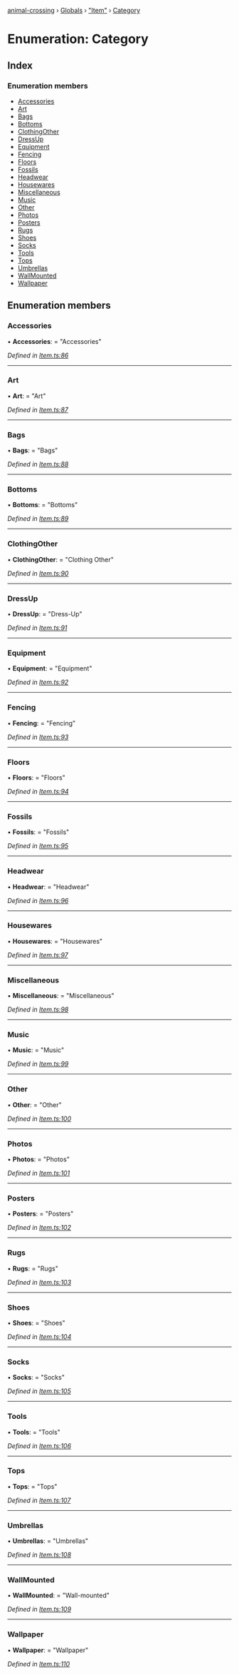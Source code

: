 [animal-crossing](../README.md) › [Globals](../globals.md) › ["Item"](../modules/_item_.md) › [Category](_item_.category.md)

# Enumeration: Category

## Index

### Enumeration members

* [Accessories](_item_.category.md#accessories)
* [Art](_item_.category.md#art)
* [Bags](_item_.category.md#bags)
* [Bottoms](_item_.category.md#bottoms)
* [ClothingOther](_item_.category.md#clothingother)
* [DressUp](_item_.category.md#dressup)
* [Equipment](_item_.category.md#equipment)
* [Fencing](_item_.category.md#fencing)
* [Floors](_item_.category.md#floors)
* [Fossils](_item_.category.md#fossils)
* [Headwear](_item_.category.md#headwear)
* [Housewares](_item_.category.md#housewares)
* [Miscellaneous](_item_.category.md#miscellaneous)
* [Music](_item_.category.md#music)
* [Other](_item_.category.md#other)
* [Photos](_item_.category.md#photos)
* [Posters](_item_.category.md#posters)
* [Rugs](_item_.category.md#rugs)
* [Shoes](_item_.category.md#shoes)
* [Socks](_item_.category.md#socks)
* [Tools](_item_.category.md#tools)
* [Tops](_item_.category.md#tops)
* [Umbrellas](_item_.category.md#umbrellas)
* [WallMounted](_item_.category.md#wallmounted)
* [Wallpaper](_item_.category.md#wallpaper)

## Enumeration members

###  Accessories

• **Accessories**: = "Accessories"

*Defined in [Item.ts:86](https://github.com/Norviah/animal-crossing/blob/caec6ad/module/types/Item.ts#L86)*

___

###  Art

• **Art**: = "Art"

*Defined in [Item.ts:87](https://github.com/Norviah/animal-crossing/blob/caec6ad/module/types/Item.ts#L87)*

___

###  Bags

• **Bags**: = "Bags"

*Defined in [Item.ts:88](https://github.com/Norviah/animal-crossing/blob/caec6ad/module/types/Item.ts#L88)*

___

###  Bottoms

• **Bottoms**: = "Bottoms"

*Defined in [Item.ts:89](https://github.com/Norviah/animal-crossing/blob/caec6ad/module/types/Item.ts#L89)*

___

###  ClothingOther

• **ClothingOther**: = "Clothing Other"

*Defined in [Item.ts:90](https://github.com/Norviah/animal-crossing/blob/caec6ad/module/types/Item.ts#L90)*

___

###  DressUp

• **DressUp**: = "Dress-Up"

*Defined in [Item.ts:91](https://github.com/Norviah/animal-crossing/blob/caec6ad/module/types/Item.ts#L91)*

___

###  Equipment

• **Equipment**: = "Equipment"

*Defined in [Item.ts:92](https://github.com/Norviah/animal-crossing/blob/caec6ad/module/types/Item.ts#L92)*

___

###  Fencing

• **Fencing**: = "Fencing"

*Defined in [Item.ts:93](https://github.com/Norviah/animal-crossing/blob/caec6ad/module/types/Item.ts#L93)*

___

###  Floors

• **Floors**: = "Floors"

*Defined in [Item.ts:94](https://github.com/Norviah/animal-crossing/blob/caec6ad/module/types/Item.ts#L94)*

___

###  Fossils

• **Fossils**: = "Fossils"

*Defined in [Item.ts:95](https://github.com/Norviah/animal-crossing/blob/caec6ad/module/types/Item.ts#L95)*

___

###  Headwear

• **Headwear**: = "Headwear"

*Defined in [Item.ts:96](https://github.com/Norviah/animal-crossing/blob/caec6ad/module/types/Item.ts#L96)*

___

###  Housewares

• **Housewares**: = "Housewares"

*Defined in [Item.ts:97](https://github.com/Norviah/animal-crossing/blob/caec6ad/module/types/Item.ts#L97)*

___

###  Miscellaneous

• **Miscellaneous**: = "Miscellaneous"

*Defined in [Item.ts:98](https://github.com/Norviah/animal-crossing/blob/caec6ad/module/types/Item.ts#L98)*

___

###  Music

• **Music**: = "Music"

*Defined in [Item.ts:99](https://github.com/Norviah/animal-crossing/blob/caec6ad/module/types/Item.ts#L99)*

___

###  Other

• **Other**: = "Other"

*Defined in [Item.ts:100](https://github.com/Norviah/animal-crossing/blob/caec6ad/module/types/Item.ts#L100)*

___

###  Photos

• **Photos**: = "Photos"

*Defined in [Item.ts:101](https://github.com/Norviah/animal-crossing/blob/caec6ad/module/types/Item.ts#L101)*

___

###  Posters

• **Posters**: = "Posters"

*Defined in [Item.ts:102](https://github.com/Norviah/animal-crossing/blob/caec6ad/module/types/Item.ts#L102)*

___

###  Rugs

• **Rugs**: = "Rugs"

*Defined in [Item.ts:103](https://github.com/Norviah/animal-crossing/blob/caec6ad/module/types/Item.ts#L103)*

___

###  Shoes

• **Shoes**: = "Shoes"

*Defined in [Item.ts:104](https://github.com/Norviah/animal-crossing/blob/caec6ad/module/types/Item.ts#L104)*

___

###  Socks

• **Socks**: = "Socks"

*Defined in [Item.ts:105](https://github.com/Norviah/animal-crossing/blob/caec6ad/module/types/Item.ts#L105)*

___

###  Tools

• **Tools**: = "Tools"

*Defined in [Item.ts:106](https://github.com/Norviah/animal-crossing/blob/caec6ad/module/types/Item.ts#L106)*

___

###  Tops

• **Tops**: = "Tops"

*Defined in [Item.ts:107](https://github.com/Norviah/animal-crossing/blob/caec6ad/module/types/Item.ts#L107)*

___

###  Umbrellas

• **Umbrellas**: = "Umbrellas"

*Defined in [Item.ts:108](https://github.com/Norviah/animal-crossing/blob/caec6ad/module/types/Item.ts#L108)*

___

###  WallMounted

• **WallMounted**: = "Wall-mounted"

*Defined in [Item.ts:109](https://github.com/Norviah/animal-crossing/blob/caec6ad/module/types/Item.ts#L109)*

___

###  Wallpaper

• **Wallpaper**: = "Wallpaper"

*Defined in [Item.ts:110](https://github.com/Norviah/animal-crossing/blob/caec6ad/module/types/Item.ts#L110)*

